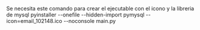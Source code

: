 Se necesita este comando para crear el ejecutable con el icono y la libreria de mysql
pyinstaller --onefile --hidden-import pymysql --icon=email_102148.ico --noconsole main.py
